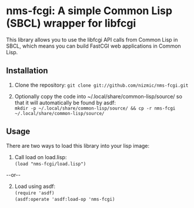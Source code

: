 # nms-fcgi: A simple Common Lisp (SBCL) wrapper for libfcgi

This library allows you to use the libfcgi API calls from Common Lisp in SBCL, which means you can build FastCGI web applications in Common Lisp.

## Installation

1. Clone the repository: `git clone git://github.com/nizmic/nms-fcgi.git`

2. Optionally copy the code into ~/.local/share/common-lisp/source/ so that it will automatically be found by asdf:  
   `mkdir -p ~/.local/share/common-lisp/source/ && cp -r nms-fcgi ~/.local/share/common-lisp/source/`

## Usage

There are two ways to load this library into your lisp image:

1. Call load on load.lisp:  
   `(load "nms-fcgi/load.lisp")`

--or--

2. Load using asdf:  
   `(require 'asdf)`  
   `(asdf:operate 'asdf:load-op 'nms-fcgi)`

